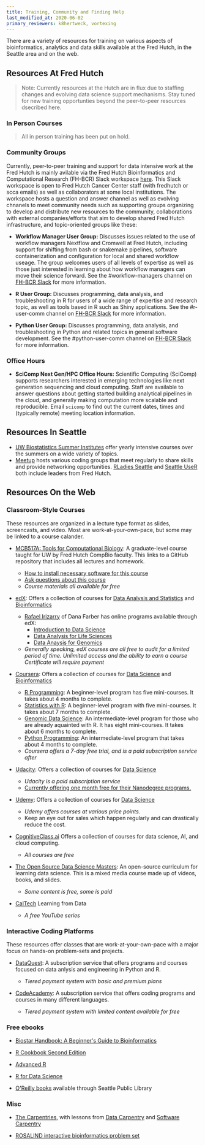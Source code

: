 ```yaml
---
title: Training, Community and Finding Help
last_modified_at: 2020-06-02
primary_reviewers: k8hertweck, vortexing
---
```

There are a variety of resources for training on various aspects of bioinformatics, analytics and data skills available at the Fred Hutch, in the Seattle area and on the web.  



## Resources At Fred Hutch
> Note:  Currently resources at the Hutch are in flux due to staffing changes and evolving data science support mechanisms.  Stay tuned for new training opportunties beyond the peer-to-peer resources dsecribed here.  

### In Person Courses

>  All in person training has been put on hold.  

### Community Groups

Currently, peer-to-peer training and support for data intensive work at the Fred Hutch is mainly avilable via the Fred Hutch Bioinformatics and Computational Research (FH-BCR) Slack workspace [here](https://fhbig.slack.com/).  This Slack workspace is open to Fred Hutch Cancer Center staff (with fredhutch or scca emails) as well as collaborators at some local institutions.  The workspace hosts a question and answer channel as well as evolving chnanels to meet community needs such as supporting groups organizing to develop and distribute new resources to the community, collaborations with external companies/efforts that aim to develop shared Fred Hutch infrastructure, and topic-oriented groups like these:

- **Workflow Manager User Group:** Discusses issues related to the use of workflow managers Nextflow and Cromwell at Fred Hutch, including support for shifting from bash or snakemake pipelines, software containerization and configuration for local and shared workflow useage. The group welcomes users of all levels of expertise as well as those just interested in learning about how workflow managers can move their science forward. See the #workflow-managers channel on [FH-BCR Slack](https://fhbig.slack.com/) for more information.

- **R User Group:** Discusses programming, data analysis, and troubleshooting in R for users of a wide range of expertise and research topic, as well as tools based in R such as Shiny applications.  See the #r-user-comm channel on [FH-BCR Slack](https://fhbig.slack.com/) for more information.

- **Python User Group:** Discusses programming, data analysis, and troubleshooting in Python and related topics in general software development. See the #python-user-comm channel on [FH-BCR Slack](https://fhbig.slack.com/) for more information.



### Office Hours

- **SciComp Next Gen/HPC Office Hours:** Scientific Computing (SciComp) supports researchers interested in emerging technologies like next generation sequencing and cloud computing. Staff are available to answer questions about getting started building analytical pipelines in the cloud, and generally making computation more scalable and reproducible.  Email `scicomp` to find out the current dates, times and (typically remote) meeting location information.  

## Resources In Seattle

- [UW Biostatistics Summer Institutes](https://si.biostat.washington.edu/) offer yearly intensive courses over the summers on a wide variety of topics.
- [Meetup](https://www.meetup.com) hosts various coding groups that meet regularly to share skills and provide networking opportunities. [RLadies Seattle](https://www.meetup.com/rladies-seattle/) and [Seattle UseR](https://www.meetup.com/Seattle-useR/) both include leaders from Fred Hutch.


## Resources On the Web

### Classroom-Style Courses
These resources are organized in a lecture type format as slides, screencasts, and video. Most are work-at-your-own-pace, but some may be linked to a course calander. 

- [MCB517A: Tools for Computational Biology](https://github.com/fredhutchio/tfcb_2019): A graduate-level course taught for UW by Fred Hutch CompBio faculty. This links to a GitHub repository that includes all lectures and homework.
  - [How to install necessary software for this course](https://github.com/fredhutchio/tfcb_2019/tree/master/software)
  - [Ask questions about this course](https://github.com/fredhutchio/tfcb_2019/issues)
  - *Course materials all available for free*

- [edX](https://www.edx.org): Offers a collection of courses for [Data Analysis and Statistics](https://www.edx.org/course/subject/data-analysis-statistics) and [Bioinformatics](https://www.edx.org/learn/bioinformatics)
  - [Rafael Irizarry](https://rafalab.github.io/) of Dana Farber has online programs available through edX:
    - [Introduction to Data Science](https://www.edx.org/professional-certificate/harvardx-data-science)
    - [Data Analysis for Life Sciences](https://www.edx.org/professional-certificate/harvardx-data-analysis-for-life-sciences)
    - [Data Anaysis for Genomics](https://www.edx.org/professional-certificate/harvardx-data-analysis-for-genomics)
  - *Generally speaking, edX courses are all free to audit for a limited period of time. Unlimited access and the ability to earn a course Certificate will require payment*
  
- [Coursera](https://www.coursera.org): Offers a collection of courses for [Data Science](https://www.coursera.org/browse/data-science) and [Bioinformatics](https://www.coursera.org/browse/life-sciences/bioinformatics)
  - [R Programming](https://www.coursera.org/specializations/data-science-foundations-r): A beginner-level program has five mini-courses. It takes about 4 months to complete.
  - [Statistics with R](https://www.coursera.org/specializations/statistics): A beginner-level program with five mini-courses. It takes about 7 months to complete.
  - [Genomic Data Science](https://www.coursera.org/specializations/genomic-data-science): An intermediate-level program for those who are already aquainted with R. It has eight mini-courses. It takes about 6 months to complete.
  - [Python Programming](https://www.coursera.org/specializations/data-science-python): An intermediate-level program that takes about 4 months to complete.
  - *Coursera offers a 7-day free trial, and is a paid subscription service after*

- [Udacity](https://www.udacity.com): Offers a collection of courses for [Data Science](https://www.udacity.com/course/data-scientist-nanodegree--nd025)
  - *Udacity is a paid subscription service*
  - [Currently offering one month free for their Nanodegree programs.](https://blog.udacity.com/2020/03/one-month-free-on-nanodegrees.html)

- [Udemy](https://www.udemy.com): Offers a collection of courses for [Data Science](https://www.udemy.com/courses/development/data-science/)
  - *Udemy offers courses at various price points.*
  - Keep an eye out for sales which happen regularly and can drastically reduce the cost.

- [CognitiveClass.ai](https://cognitiveclass.ai/) Offers a collection of courses for data science, AI, and cloud computing.
  - *All courses are free*

- [The Open Source Data Science Masters](https://github.com/datasciencemasters/go): An open-source curriculum for learning data science. This is a mixed media course made up of videos, books, and slides.
  - *Some content is free, some is paid*
  
- [CalTech](https://work.caltech.edu/telecourse) Learning from Data
  - *A free YouTube series*

### Interactive Coding Platforms
These resources offer classes that are work-at-your-own-pace with a major focus on hands-on problem-sets and projects.

- [DataQuest](https://www.dataquest.io/): A subscription service that offers programs and courses focused on data anlysis and engineering in Python and R.
    - *Tiered payment system with basic and premium plans*
    
- [CodeAcademy](https://www.codecademy.com/): A subscription service that offers coding programs and courses in many different languages.
  - *Tiered payment system with limited content available for free*

### Free ebooks

- [Biostar Handbook: A Beginner's Guide to Bioinformatics](https://www.biostarhandbook.com)

- [R Cookbook Second Edition](https://rc2e.com/)

- [Advanced R](https://adv-r.hadley.nz/)

- [R for Data Science](https://r4ds.had.co.nz/)

- [O'Reilly books](https://www.spl.org/books-and-media/books-and-ebooks/safari-books-online) available through Seattle Public Library

### Misc

- [The Carpentries](https://carpentries.org), with lessons from [Data Carpentry](https://datacarpentry.org) and [Software Carpentry](https://software-carpentry.org/lessons/)

- [ROSALIND interactive bioinformatics problem set](https://rosalind.info/)
